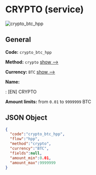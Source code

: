 
# CRYPTO (service) 
![crypto_btc_hpp](https://static.openfintech.io/payment_methods/crypto_btc_hpp/logo.svg?w=400&c=v0.59.26#w200)  

## General 
 
**Code:** `crypto_btc_hpp` 
 
**Method:** `crypto` 
 [show -->](/payment-methods/crypto/) 
 
**Currency:** `BTC` [show -->](/currencies/BTC/) 
 
**Name:** 
 
:	[EN] CRYPTO 
 
**Amount limits:** from `0.01` to `9999999` BTC 

## JSON Object 

```json
{
  "code":"crypto_btc_hpp",
  "flow":"hpp",
  "method":"crypto",
  "currency":"BTC",
  "fields":null,
  "amount_min":0.01,
  "amount_max":9999999
}
```  
